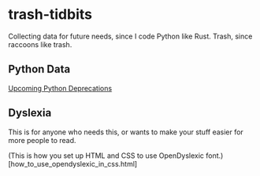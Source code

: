# trash-tidbits

Collecting data for future needs, since I code Python like Rust. 
Trash, since raccoons like trash. 

## Python Data

[Upcoming Python Deprecations](python_deprecations.md)

## Dyslexia

This is for anyone who needs this, or wants to make your stuff easier for more people to read. 

(This is how you set up HTML and CSS to use OpenDyslexic font.)[how_to_use_opendyslexic_in_css.html]
